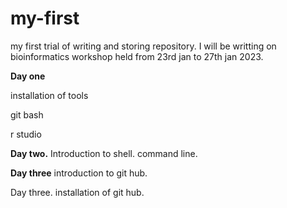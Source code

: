 # my-first
 my first trial of writing and storing repository.
 I will be writting on bioinformatics workshop held from 23rd jan to 27th jan 2023.

**Day one**


installation of tools

git bash 


r studio


**Day two.** 
Introduction to shell.
command line.



**Day three**
introduction to git hub.


Day three.
installation of git hub.
